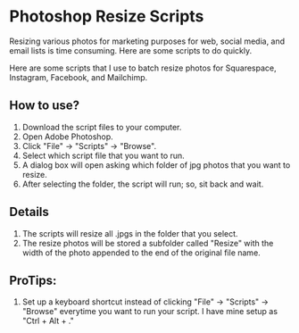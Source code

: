 # Photoshop Resize Scripts
Resizing various photos for marketing purposes for web, social media, and email lists is time consuming. Here are some scripts to do quickly.

Here are some scripts that I use to batch resize photos for Squarespace, Instagram, Facebook, and Mailchimp.

## How to use?
1. Download the script files to your computer.
2. Open Adobe Photoshop.
3. Click "File" -> "Scripts" -> "Browse".
4. Select which script file that you want to run.
5. A dialog box will open asking which folder of jpg photos that you want to resize.
6. After selecting the folder, the script will run; so, sit back and wait.

## Details
1. The scripts will resize all .jpgs in the folder that you select.
2. The resize photos will be stored a subfolder called "Resize" with the width of the photo appended to the end of the original file name.

## ProTips:
1. Set up a keyboard shortcut instead of clicking "File" -> "Scripts" -> "Browse" everytime you want to run your script. I have mine setup as "Ctrl + Alt + ."
